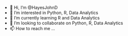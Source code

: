 - 👋 Hi, I’m @HayesJohnD
- 👀 I’m interested in Python, R, Data Analytics
- 🌱 I’m currently learning R and Data Analytics
- 💞️ I’m looking to collaborate on Python, R, Data Analytics
- 📫 How to reach me ...

<!---
HayesJohnD/HayesJohnD is a ✨ special ✨ repository because its `README.md` (this file) appears on your GitHub profile.
You can click the Preview link to take a look at your changes.
--->
